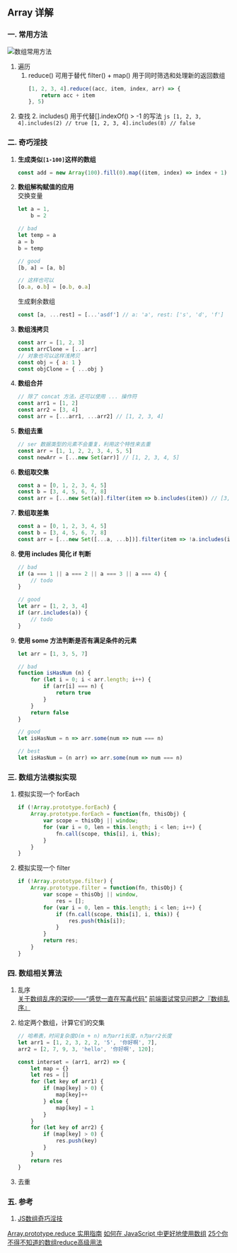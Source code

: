 ## Array 详解

### 一. 常用方法
![数组常用方法](http://img.vanilla.ink/me/webproject/FE-Summary/JavaScript/Array/01.png)

1. 遍历
    1. reduce()
        可用于替代 filter() + map() 用于同时筛选和处理新的返回数组
        ```js
        [1, 2, 3, 4].reduce((acc, item, index, arr) => {
            return acc + item
        }, 5)
        ```
2. 查找
    2. includes()
        用于代替[].indexOf() > -1 的写法
        ```js
        [1, 2, 3, 4].includes(2)
        // true
        [1, 2, 3, 4].includes(8)
        // false
        ```

### 二. 奇巧淫技
1. **生成类似`[1-100]`这样的数组**  
    ```js
    const add = new Array(100).fill(0).map((item, index) => index + 1)
    ```

2. **数组解构赋值的应用**  
    交换变量
    ```js
    let a = 1,
        b = 2

    // bad
    let temp = a
    a = b
    b = temp

    // good
    [b, a] = [a, b]

    // 这样也可以
    [o.a, o.b] = [o.b, o.a]
    ```
    生成剩余数组
    ```js
    const [a, ...rest] = [...'asdf'] // a: 'a', rest: ['s', 'd', 'f']
    ```

3. **数组浅拷贝**  
    ```js
    const arr = [1, 2, 3]
    const arrClone = [...arr]
    // 对象也可以这样浅拷贝
    const obj = { a: 1 }
    const objClone = { ...obj }
    ```

4. **数组合并**  
    ```js
    // 除了 concat 方法，还可以使用 ... 操作符
    const arr1 = [1, 2]
    const arr2 = [3, 4]
    const arr = [...arr1, ...arr2] // [1, 2, 3, 4]
    ```

5. **数组去重**  
    ```js
    // ser 数据类型的元素不会重复，利用这个特性来去重
    const arr = [1, 1, 2, 2, 3, 4, 5, 5]
    const newArr = [...new Set(arr)] // [1, 2, 3, 4, 5]
    ```

6. **数组取交集**  
    ```js
    const a = [0, 1, 2, 3, 4, 5]
    const b = [3, 4, 5, 6, 7, 8]
    const arr = [...new Set(a)].filter(item => b.includes(item)) // [3, 4, 5]
    ```

7. **数组取差集**  
    ```js
    const a = [0, 1, 2, 3, 4, 5]
    const b = [3, 4, 5, 6, 7, 8]
    const arr = [...new Set([...a, ...b])].filter(item => !a.includes(item) || !b.includes(item)) // [0, 1, 2, 6, 7, 8]
    ```

8. **使用 includes 简化 if 判断**
    ```js
    // bad
    if (a === 1 || a === 2 || a === 3 || a === 4) {
        // todo
    }

    // good
    let arr = [1, 2, 3, 4]
    if (arr.includes(a)) {
        // todo
    }
    ```

9. **使用 some 方法判断是否有满足条件的元素**
    ```js
    let arr = [1, 3, 5, 7]

    // bad
    function isHasNum (n) {
        for (let i = 0; i < arr.length; i++) {
            if (arr[i] === n) {
                return true
            }
        }
        return false
    }

    // good
    let isHasNum = n => arr.some(num => num === n)

    // best
    let isHasNum = (n arr) => arr.some(num => num === n)
    ```

### 三. 数组方法模拟实现
1. 模拟实现一个 forEach  
    ```js
    if (!Array.prototype.forEach) {
        Array.prototype.forEach = function(fn, thisObj) {
            var scope = thisObj || window;
            for (var i = 0, len = this.length; i < len; i++) {
                fn.call(scope, this[i], i, this);
            }
        }
    }
    ```

2. 模拟实现一个 filter  
    ```js
    if (!Array.prototype.filter) {
        Array.prototype.filter = function(fn, thisObj) {
            var scope = thisObj || window,
                res = [];
            for (var i = 0, len = this.length; i < len; i++) {
                if (fn.call(scope, this[i], i, this)) {
                    res.push(this[i]);
                }
            }
            return res;
        }
    }
    ```

### 四. 数组相关算法
1. 乱序  
    [关于数组乱序的深挖——“感觉一直在写毒代码”](https://www.jianshu.com/p/46cfd493964a)
    [前端面试常见问题之『数组乱序』](https://segmentfault.com/a/1190000005875191)

2. 给定两个数组，计算它们的交集
    
    ```js
    // 哈希表，时间复杂度O(m + n) m为arr1长度，n为arr2长度
    let arr1 = [1, 2, 3, 2, 2, '5', '你好啊', 7],
    arr2 = [2, 7, 9, 3, 'hello', '你好啊', 120];

    const interset = (arr1, arr2) => {
        let map = {}
        let res = []
        for (let key of arr1) {
            if (map[key] > 0) {
                map[key]++
            } else {
                map[key] = 1
            }
        }
        for (let key of arr2) {
            if (map[key] > 0) {
                res.push(key)
            }
        }
        return res
    }
    ```
3. 去重

### 五. 参考
1. [JS数组奇巧淫技](https://mp.weixin.qq.com/s/c9jtemK9Do85RG4ub1MORA)

[Array.prototype.reduce 实用指南](https://juejin.im/post/5bab8a9c6fb9a05d0e2e6bf0)
[如何在 JavaScript 中更好地使用数组](https://juejin.im/post/5b8d0a74f265da431d0e7ec0)
[25个你不得不知道的数组reduce高级用法](https://juejin.cn/post/6844904063729926152)